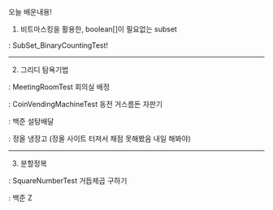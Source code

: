 
오늘 배운내용!

1. 비트마스킹을 활용한, boolean[]이 필요없는 subset

: SubSet_BinaryCountingTest!

---

2. 그리디 탐욕기법

: MeetingRoomTest 회의실 배정

: CoinVendingMachineTest 동전 거스름돈 자판기

: 백준 설탕배달

: 정올 냉장고 (정올 사이트 터져서 채점 못해봤음 내일 해봐야)

---

3. 분할정복

: SquareNumberTest 거듭제곱 구하기

: 백준 Z

